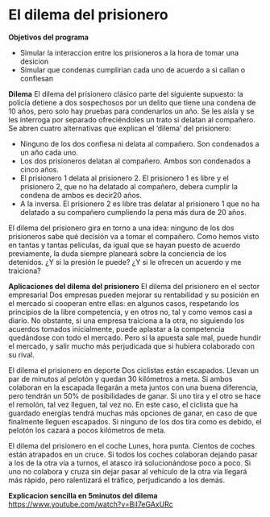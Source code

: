 # El dilema del prisionero

**Objetivos del programa**
- Simular la interaccion entre los prisioneros a la hora de tomar una desicion
- Simular que condenas cumplirian cada uno de acuerdo a si callan o confiesan

**Dilema**
El dilema del prisionero clásico parte del siguiente supuesto: la policía detiene a dos sospechosos por un delito que tiene una condena de 10 años, pero solo hay pruebas para condenarlos un año. Se les aísla y se les interroga por separado ofreciéndoles un trato si delatan al compañero.
 Se abren cuatro alternativas que explican el ‘dilema’ del prisionero:

- Ninguno de los dos confiesa ni delata al compañero. Son condenados a un año cada uno. 
- Los dos prisioneros delatan al compañero. Ambos son condenados a cinco años. 
- El prisionero 1 delata al prisionero 2. El prisionero 1 es libre y el prisionero 2, que no ha delatado al compañero, debera cumplir la condena de ambos es decir20 años. 
- A la inversa. El prisionero 2 es libre tras delatar al prisionero 1 que no ha delatado a su compañero cumpliendo la pena más dura de 20 años. 

El dilema del prisionero gira en torno a una idea: ninguno de los dos prisioneros sabe qué decisión va a tomar el compañero. Como hemos visto en tantas y tantas películas, da igual que se hayan puesto de acuerdo previamente, la duda siempre planeará sobre la conciencia de los detenidos. ¿Y si la presión le puede? ¿Y si le ofrecen un acuerdo y me traiciona?  

**Aplicaciones del dilema del prisionero**
El dilema del prisionero en el sector empresarial 
Dos empresas pueden mejorar su rentabilidad y su posición en el mercado si cooperan entre ellas: en algunos casos, respetando los principios de la libre competencia, y en otros no, tal y como vemos casi a diario. No obstante, si una empresa traiciona a la otra, no siguiendo los acuerdos tomados inicialmente, puede aplastar a la competencia quedándose con todo el mercado. Pero si la apuesta sale mal, puede hundir el mercado, y salir mucho más perjudicada que si hubiera colaborado con su rival.

El dilema el prisionero en deporte 
Dos ciclistas están escapados. Llevan un par de minutos al pelotón y quedan 30 kilómetros a meta. Si ambos colaboran en la escapada llegarán a meta juntos con una buena diferencia, pero tendrán un 50% de posibilidades de ganar. Si uno tira y el otro se hace el remolón, tal vez lleguen, tal vez no. En este caso, el ciclista que ha guardado energías tendrá muchas más opciones de ganar, en caso de que finalmente lleguen escapados. Si ninguno de los dos tira como es debido, el pelotón los cazará a pocos kilómetros de meta.  

El dilema del prisionero en el coche
Lunes, hora punta. Cientos de coches están atrapados en un cruce. Si todos los coches colaboran dejando pasar a los de la otra vía a turnos, el atasco irá solucionándose poco a poco. Si uno no colabora y cruza sin dejar pasar al vehículo de la otra vía llegará más rápido, pero ralentizará el tráfico, perjudicando a los demás. 

**Explicacion sencilla en 5minutos del dilema**
https://www.youtube.com/watch?v=BiI7eGAxURc 